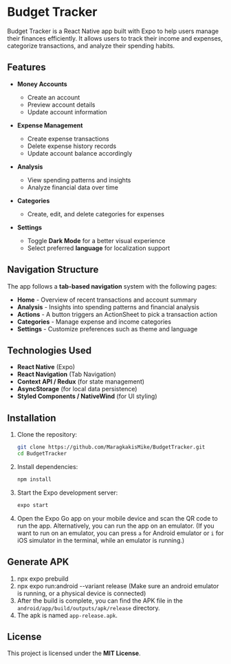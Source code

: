 # Budget Tracker

Budget Tracker is a React Native app built with Expo to help users manage their finances efficiently. It allows users to track their income and expenses, categorize transactions, and analyze their spending habits.

## Features

- **Money Accounts**

  - Create an account
  - Preview account details
  - Update account information

- **Expense Management**

  - Create expense transactions
  - Delete expense history records
  - Update account balance accordingly

- **Analysis**

  - View spending patterns and insights
  - Analyze financial data over time

- **Categories**

  - Create, edit, and delete categories for expenses

- **Settings**

  - Toggle **Dark Mode** for a better visual experience
  - Select preferred **language** for localization support

## Navigation Structure

The app follows a **tab-based navigation** system with the following pages:

- **Home** - Overview of recent transactions and account summary
- **Analysis** - Insights into spending patterns and financial analysis
- **Actions** - A button triggers an ActionSheet to pick a transaction action
- **Categories** - Manage expense and income categories
- **Settings** - Customize preferences such as theme and language

## Technologies Used

- **React Native** (Expo)
- **React Navigation** (Tab Navigation)
- **Context API / Redux** (for state management)
- **AsyncStorage** (for local data persistence)
- **Styled Components / NativeWind** (for UI styling)

## Installation

1. Clone the repository:
   ```sh
   git clone https://github.com/MaragkakisMike/BudgetTracker.git
   cd BudgetTracker
   ```
2. Install dependencies:
   ```sh
   npm install
   ```
3. Start the Expo development server:
   ```sh
   expo start
   ```
4. Open the Expo Go app on your mobile device and scan the QR code to run the app. Alternatively, you can run the app on an emulator.
   (If you want to run on an emulator, you can press `a` for Android emulator or `i` for iOS simulator in the terminal, while an emulator is running.)

## Generate APK

1. npx expo prebuild
2. npx expo run:android --variant release (Make sure an android emulator is running, or a physical device is connected)
3. After the build is complete, you can find the APK file in the `android/app/build/outputs/apk/release` directory.
4. The apk is named `app-release.apk`.

## License

This project is licensed under the **MIT License**.
